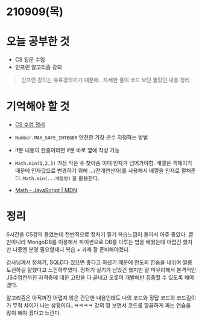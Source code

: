 # 210909(목)

# 오늘 공부한 것

- CS 입문 수업
- 인프런 알고리즘 강의

> 인프런 강의는 유료강의이기 때문에.. 자세한 풀이 코드 보단 몰랐던 내용 정리

# 기억해야 할 것

- [CS 수업 정리 ](https://www.notion.so/0909-f8272b58f81a49708d67231193ed0cc5)
- `Number.MAX_SAFE_INTEGER` 안전한 가장 큰수 지정하는 방법
- if문 내용이 한줄이라면 if문 바로 옆에 작성 가능
- `Math.min(1,2,3)` 가장 작은 수 찾아줌 이때 인자가 넘어가야함. 배열은 객체이기 때문에 인자값으로 변경하기 위해 ...(전개연산자)를 사용해서 배열을 인자로 펼쳐준다.
  `Math.min(...배열명)` 을 활용한다.

- [Math - JavaScript | MDN](https://developer.mozilla.org/ko/docs/Web/JavaScript/Reference/Global_Objects/Math)

# 정리

6시간을 CS강의 들었는데 전반적으로 정처기 필기 복습느낌이 들어서 아주 좋았다. 뿐만아니라 MongoDB를 이용해서 파이썬으로 DB를 다루는 법을 배웠는데 어렵긴 했지만 나중엔 분명 필요할테니 복습 + 과제 잘 준비해야겠다.

강사님께서 정처기, SQLD다 있으면 좋다고 하셨기 때문에 안도의 한숨을 내쉬며 얼릉 도전하길 잘했다고 느낀하루였다. 정처기 실기가 남았긴 했지만 잘 마무리해서 본격적인 JS수업전까진 자격증에 대한 고민을 다 끝내고 오롯이 개발에만 집중할 수 있도록 해야겠다.

알고리즘은 아직까진 어렵지 않은 간단한 내용인데도 나의 코드와 정답 코드의 코드길이가 무척 차이가 나는 상황이다..ㅋㅋㅋㅋ 강의 잘 보면서 코드를 깔끔하게 짜는 연습을 많이 해야 겠다고 느낀다.
